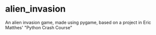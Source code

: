 # alien_invasion
An alien invasion game, made using pygame, based on a project in Eric Matthes' "Python Crash Course"
